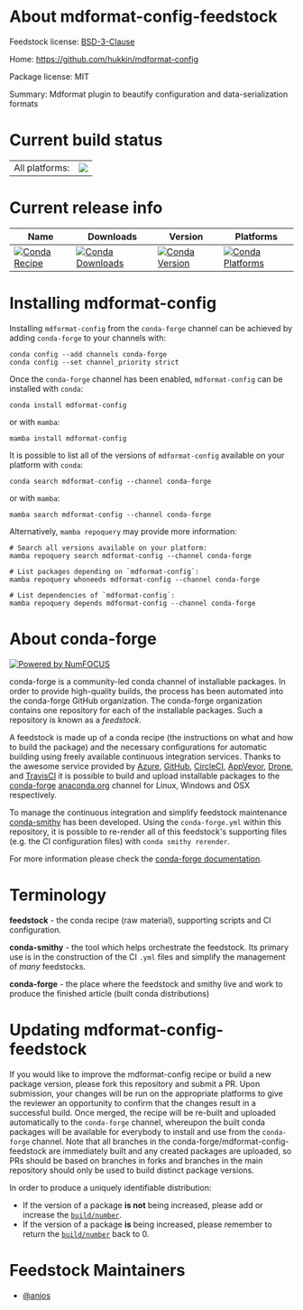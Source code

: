About mdformat-config-feedstock
===============================

Feedstock license: [BSD-3-Clause](https://github.com/conda-forge/mdformat-config-feedstock/blob/main/LICENSE.txt)

Home: https://github.com/hukkin/mdformat-config

Package license: MIT

Summary: Mdformat plugin to beautify configuration and data-serialization formats

Current build status
====================


<table><tr><td>All platforms:</td>
    <td>
      <a href="https://dev.azure.com/conda-forge/feedstock-builds/_build/latest?definitionId=25342&branchName=main">
        <img src="https://dev.azure.com/conda-forge/feedstock-builds/_apis/build/status/mdformat-config-feedstock?branchName=main">
      </a>
    </td>
  </tr>
</table>

Current release info
====================

| Name | Downloads | Version | Platforms |
| --- | --- | --- | --- |
| [![Conda Recipe](https://img.shields.io/badge/recipe-mdformat--config-green.svg)](https://anaconda.org/conda-forge/mdformat-config) | [![Conda Downloads](https://img.shields.io/conda/dn/conda-forge/mdformat-config.svg)](https://anaconda.org/conda-forge/mdformat-config) | [![Conda Version](https://img.shields.io/conda/vn/conda-forge/mdformat-config.svg)](https://anaconda.org/conda-forge/mdformat-config) | [![Conda Platforms](https://img.shields.io/conda/pn/conda-forge/mdformat-config.svg)](https://anaconda.org/conda-forge/mdformat-config) |

Installing mdformat-config
==========================

Installing `mdformat-config` from the `conda-forge` channel can be achieved by adding `conda-forge` to your channels with:

```
conda config --add channels conda-forge
conda config --set channel_priority strict
```

Once the `conda-forge` channel has been enabled, `mdformat-config` can be installed with `conda`:

```
conda install mdformat-config
```

or with `mamba`:

```
mamba install mdformat-config
```

It is possible to list all of the versions of `mdformat-config` available on your platform with `conda`:

```
conda search mdformat-config --channel conda-forge
```

or with `mamba`:

```
mamba search mdformat-config --channel conda-forge
```

Alternatively, `mamba repoquery` may provide more information:

```
# Search all versions available on your platform:
mamba repoquery search mdformat-config --channel conda-forge

# List packages depending on `mdformat-config`:
mamba repoquery whoneeds mdformat-config --channel conda-forge

# List dependencies of `mdformat-config`:
mamba repoquery depends mdformat-config --channel conda-forge
```


About conda-forge
=================

[![Powered by
NumFOCUS](https://img.shields.io/badge/powered%20by-NumFOCUS-orange.svg?style=flat&colorA=E1523D&colorB=007D8A)](https://numfocus.org)

conda-forge is a community-led conda channel of installable packages.
In order to provide high-quality builds, the process has been automated into the
conda-forge GitHub organization. The conda-forge organization contains one repository
for each of the installable packages. Such a repository is known as a *feedstock*.

A feedstock is made up of a conda recipe (the instructions on what and how to build
the package) and the necessary configurations for automatic building using freely
available continuous integration services. Thanks to the awesome service provided by
[Azure](https://azure.microsoft.com/en-us/services/devops/), [GitHub](https://github.com/),
[CircleCI](https://circleci.com/), [AppVeyor](https://www.appveyor.com/),
[Drone](https://cloud.drone.io/welcome), and [TravisCI](https://travis-ci.com/)
it is possible to build and upload installable packages to the
[conda-forge](https://anaconda.org/conda-forge) [anaconda.org](https://anaconda.org/)
channel for Linux, Windows and OSX respectively.

To manage the continuous integration and simplify feedstock maintenance
[conda-smithy](https://github.com/conda-forge/conda-smithy) has been developed.
Using the ``conda-forge.yml`` within this repository, it is possible to re-render all of
this feedstock's supporting files (e.g. the CI configuration files) with ``conda smithy rerender``.

For more information please check the [conda-forge documentation](https://conda-forge.org/docs/).

Terminology
===========

**feedstock** - the conda recipe (raw material), supporting scripts and CI configuration.

**conda-smithy** - the tool which helps orchestrate the feedstock.
                   Its primary use is in the construction of the CI ``.yml`` files
                   and simplify the management of *many* feedstocks.

**conda-forge** - the place where the feedstock and smithy live and work to
                  produce the finished article (built conda distributions)


Updating mdformat-config-feedstock
==================================

If you would like to improve the mdformat-config recipe or build a new
package version, please fork this repository and submit a PR. Upon submission,
your changes will be run on the appropriate platforms to give the reviewer an
opportunity to confirm that the changes result in a successful build. Once
merged, the recipe will be re-built and uploaded automatically to the
`conda-forge` channel, whereupon the built conda packages will be available for
everybody to install and use from the `conda-forge` channel.
Note that all branches in the conda-forge/mdformat-config-feedstock are
immediately built and any created packages are uploaded, so PRs should be based
on branches in forks and branches in the main repository should only be used to
build distinct package versions.

In order to produce a uniquely identifiable distribution:
 * If the version of a package **is not** being increased, please add or increase
   the [``build/number``](https://docs.conda.io/projects/conda-build/en/latest/resources/define-metadata.html#build-number-and-string).
 * If the version of a package **is** being increased, please remember to return
   the [``build/number``](https://docs.conda.io/projects/conda-build/en/latest/resources/define-metadata.html#build-number-and-string)
   back to 0.

Feedstock Maintainers
=====================

* [@anjos](https://github.com/anjos/)

